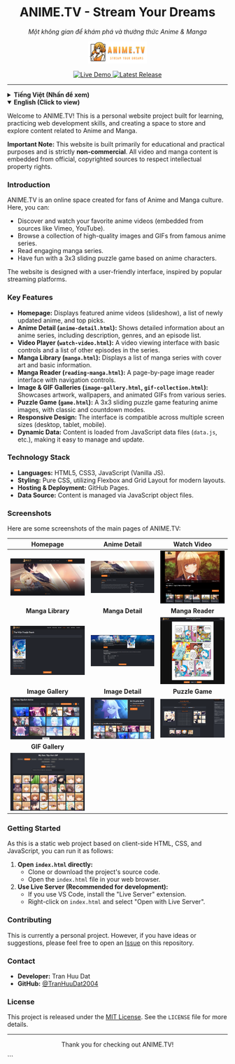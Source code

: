 <div align="center">

# ANIME.TV - Stream Your Dreams
*Một không gian để khám phá và thưởng thức Anime & Manga*

<p align="center">
  <img src="images/logo.png" alt="ANIME.TV Logo" height="50px"/>
</p>

</div>

<p align="center">
  <a href="https://tranhuudat2004.github.io/anime.tv/" target="_blank">
    <img src="https://img.shields.io/badge/Live-Demo-blueviolet?style=for-the-badge&logo=google-chrome" alt="Live Demo"/>
  </a>
<a href="https://github.com/TranHuuDat2004/anime.tv/releases/latest" target="_blank">
    <img src="https://img.shields.io/github/v/release/TranHuuDat2004/anime.tv?style=for-the-badge&logo=github" alt="Latest Release"/>
  </a>
</p>

---

<details>
<summary><strong> Tiếng Việt (Nhấn để xem)</strong></summary>

Chào mừng bạn đến với ANIME.TV! Đây là một dự án website cá nhân được xây dựng với mục đích học hỏi, rèn luyện kỹ năng phát triển web và tạo ra một không gian để lưu trữ, khám phá nội dung liên quan đến Anime và Manga.

**Lưu ý quan trọng:** Trang web này được xây dựng với mục đích chính là học tập và thực hành, hoàn toàn **không có tính thương mại hóa** hay thu lợi nhuận. Mọi nội dung video và truyện tranh đều được lấy từ các nguồn chính thức và có bản quyền nhằm tôn trọng quyền sở hữu trí tuệ.

### Giới Thiệu

ANIME.TV là một không gian trực tuyến được tạo ra dành cho những người yêu thích văn hóa Anime và Manga. Tại đây, bạn có thể:

*   Khám phá và xem các video anime yêu thích (nhúng từ các nguồn như Vimeo, YouTube).
*   Duyệt qua bộ sưu tập hình ảnh và GIF chất lượng cao từ các bộ anime nổi tiếng.
*   Đọc các bộ truyện tranh hấp dẫn.
*   Giải trí với trò chơi ghép hình 3x3 dựa trên các nhân vật anime.

Trang web được thiết kế với giao diện người dùng thân thiện, lấy cảm hứng từ các nền tảng streaming phổ biến.

### Tính Năng Chính

*   **Trang Chủ:** Hiển thị các video anime nổi bật (slideshow), danh sách anime mới cập nhật, top picks.
*   **Chi Tiết Anime (`anime-detail.html`):** Thông tin chi tiết về một bộ anime, bao gồm mô tả, thể loại, danh sách các tập.
*   **Xem Video (`watch-video.html`):** Giao diện xem video và danh sách các tập khác trong series.
*   **Thư Viện Manga (`manga.html`):** Danh sách các bộ truyện tranh với ảnh bìa và thông tin cơ bản.
*   **Đọc Truyện (`reading-manga.html`):** Giao diện đọc truyện theo từng trang ảnh với các nút điều hướng.
*   **Bộ Sưu Tập Ảnh & GIF (`image-gallery.html`, `gif-collection.html`):** Hiển thị các hình ảnh artwork và GIF động.
*   **Game Xếp Hình (`game.html`):** Trò chơi ghép hình 3x3 với chế độ chơi classic và countdown.
*   **Thiết kế Responsive:** Giao diện tương thích trên nhiều kích thước màn hình.
*   **Dữ liệu động:** Nội dung được tải từ các file JavaScript (`data.js`) giúp dễ dàng quản lý.

### Công Nghệ Sử Dụng

*   **Ngôn ngữ:** HTML5, CSS3, JavaScript (Vanilla JS).
*   **Styling:** CSS thuần, sử dụng Flexbox và Grid Layout.
*   **Lưu trữ & Triển khai:** GitHub Pages.

### Hướng Dẫn Cài Đặt và Chạy

Đây là một dự án web tĩnh. Bạn có thể:
1.  **Mở trực tiếp file `index.html`** trong trình duyệt sau khi tải về.
2.  **Sử dụng Live Server** trong VS Code để có trải nghiệm phát triển tốt nhất.

### Đóng Góp

Đây là một dự án cá nhân. Tuy nhiên, mọi góp ý đều được chào đón. Vui lòng tạo một [Issue](https://github.com/TranHuuDat2004/anime.tv/issues) để thảo luận.

### Liên Hệ

*   **Người phát triển:** Trần Hữu Đạt
*   **GitHub:** [@TranHuuDat2004](https://github.com/TranHuuDat2004)

### Giấy Phép

Dự án này được phát hành dưới giấy phép [MIT License](LICENSE).

---
</details>

<details open>
<summary><strong> English (Click to view)</strong></summary>

Welcome to ANIME.TV! This is a personal website project built for learning, practicing web development skills, and creating a space to store and explore content related to Anime and Manga.

**Important Note:** This website is built primarily for educational and practical purposes and is strictly **non-commercial**. All video and manga content is embedded from official, copyrighted sources to respect intellectual property rights.

### Introduction

ANIME.TV is an online space created for fans of Anime and Manga culture. Here, you can:

*   Discover and watch your favorite anime videos (embedded from sources like Vimeo, YouTube).
*   Browse a collection of high-quality images and GIFs from famous anime series.
*   Read engaging manga series.
*   Have fun with a 3x3 sliding puzzle game based on anime characters.

The website is designed with a user-friendly interface, inspired by popular streaming platforms.

### Key Features

*   **Homepage:** Displays featured anime videos (slideshow), a list of newly updated anime, and top picks.
*   **Anime Detail (`anime-detail.html`):** Shows detailed information about an anime series, including description, genres, and an episode list.
*   **Video Player (`watch-video.html`):** A video viewing interface with basic controls and a list of other episodes in the series.
*   **Manga Library (`manga.html`):** Displays a list of manga series with cover art and basic information.
*   **Manga Reader (`reading-manga.html`):** A page-by-page image reader interface with navigation controls.
*   **Image & GIF Galleries (`image-gallery.html`, `gif-collection.html`):** Showcases artwork, wallpapers, and animated GIFs from various series.
*   **Puzzle Game (`game.html`):** A 3x3 sliding puzzle game featuring anime images, with classic and countdown modes.
*   **Responsive Design:** The interface is compatible across multiple screen sizes (desktop, tablet, mobile).
*   **Dynamic Data:** Content is loaded from JavaScript data files (`data.js`, etc.), making it easy to manage and update.

### Technology Stack

*   **Languages:** HTML5, CSS3, JavaScript (Vanilla JS).
*   **Styling:** Pure CSS, utilizing Flexbox and Grid Layout for modern layouts.
*   **Hosting & Deployment:** GitHub Pages.
*   **Data Source:** Content is managed via JavaScript object files.

### Screenshots

Here are some screenshots of the main pages of ANIME.TV:

| Homepage                               | Anime Detail                             | Watch Video                               |
| :------------------------------------------------: | :------------------------------------------------------: | :--------------------------------------------------: |
| ![ANIME.TV Homepage](screenshot/main-page.PNG) | ![Anime Detail Page](screenshot/anime-detail.PNG) | ![Watch Video Page](screenshot/watch-video.PNG) |
| **Manga Library**                 | **Manga Detail**                          | **Manga Reader**                        |
| ![Manga Library](screenshot/manga.PNG)    | ![Manga Detail Page](screenshot/manga-detail.PNG)   | ![Manga Reader Page](screenshot/reading-manga.PNG)  |
| **Image Gallery**                | **Image Detail**                           | **Puzzle Game**                      |
| ![Image Gallery](screenshot/gallery.PNG) | ![Image Detail Page](screenshot/image-detail.PNG)  | ![Puzzle Game](screenshot/game.PNG)      |
| **GIF Gallery**                  |                                                          |                                                      |
| ![GIF Gallery](screenshot/gif.PNG)  |                                                          |                                                      |

### Getting Started

As this is a static web project based on client-side HTML, CSS, and JavaScript, you can run it as follows:

1.  **Open `index.html` directly:**
    *   Clone or download the project's source code.
    *   Open the `index.html` file in your web browser.
2.  **Use Live Server (Recommended for development):**
    *   If you use VS Code, install the "Live Server" extension.
    *   Right-click on `index.html` and select "Open with Live Server".

### Contributing

This is currently a personal project. However, if you have ideas or suggestions, please feel free to open an [Issue](https://github.com/TranHuuDat2004/anime.tv/issues) on this repository.

### Contact

*   **Developer:** Tran Huu Dat
*   **GitHub:** [@TranHuuDat2004](https://github.com/TranHuuDat2004)

### License

This project is released under the [MIT License](LICENSE). See the `LICENSE` file for more details.

---
</details>

<p align="center">
  Thank you for checking out ANIME.TV!
</p>
```

